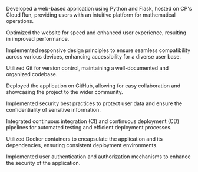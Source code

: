 Developed a web-based application using Python and Flask, hosted on CP's Cloud Run, providing users with an intuitive platform for mathematical operations.

Optimized the website for speed and enhanced user experience, resulting in improved performance.

Implemented responsive design principles to ensure seamless compatibility across various devices, enhancing accessibility for a diverse user base.

Utilized Git for version control, maintaining a well-documented and organized codebase.

Deployed the application on GitHub, allowing for easy collaboration and showcasing the project to the wider community.

Implemented security best practices to protect user data and ensure the confidentiality of sensitive information.

Integrated continuous integration (CI) and continuous deployment (CD) pipelines for automated testing and efficient deployment processes.

Utilized Docker containers to encapsulate the application and its dependencies, ensuring consistent deployment environments.

Implemented user authentication and authorization mechanisms to enhance the security of the application.




